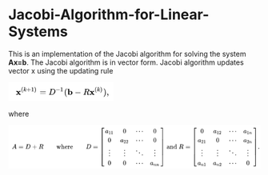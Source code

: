 # Jacobi-Algorithm-for-Linear-Systems
This is an implementation of the Jacobi algorithm for solving the system **Ax=b**. The Jacobi algorithm is in vector form. Jacobi algorithm updates vector x using the updating rule 

![image updating rule](https://github.com/ekaratarakis/Jacobi-Algorithm-for-Linear-Systems/blob/master/Images/jacobi_updating_rule.png)

where

![image D and R](https://github.com/ekaratarakis/Jacobi-Algorithm-for-Linear-Systems/blob/master/Images/D_and_R.png)
